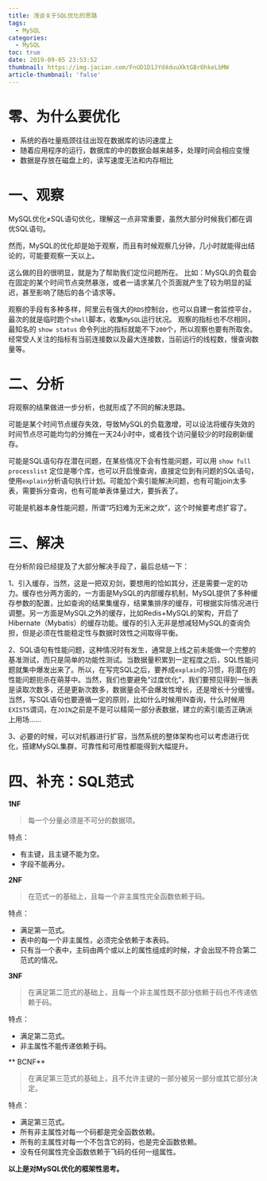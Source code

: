 ```yaml
---
title: 浅谈关于SQL优化的思路
tags:
  - MySQL
categories:
  - MySQL
toc: true
date: 2019-09-05 23:53:52
thumbnail: https://img.jacian.com/FnUD1D1JYd4duuXktGBrOhkeLbMW
article-thumbnail: 'false'
---
```


# 零、为什么要优化
- 系统的吞吐量瓶颈往往出现在数据库的访问速度上
- 随着应用程序的运行，数据库的中的数据会越来越多，处理时间会相应变慢
- 数据是存放在磁盘上的，读写速度无法和内存相比

<!-- more -->

# 一、观察
MySQL优化≠SQL语句优化，理解这一点非常重要，虽然大部分时候我们都在调优SQL语句。

然而，MySQL的优化却是始于观察，而且有时候观察几分钟，几小时就能得出结论的，可能要观察一天以上。

这么做的目的很明显，就是为了帮助我们定位问题所在。
比如：MySQL的负载会在固定的某个时间节点突然暴涨，或者一请求某几个页面就产生了较为明显的延迟，甚至影响了随后的各个请求等。

观察的手段有多种多样，阿里云有强大的`RDS`控制台，也可以自建一套监控平台，最次的就是临时跑个`shell`脚本，收集`MySQL`运行状况。
观察的指标也不尽相同，最知名的 `show status` 命令列出的指标就能不下`200`个，所以观察也要有所取舍。
经常受人关注的指标有当前连接数以及最大连接数，当前运行的线程数，慢查询数量等。
# 二、分析
将观察的结果做进一步分析，也就形成了不同的解决思路。

可能是某个时间节点缓存失效，导致MySQL的负载激增，可以设法将缓存失效的时间节点尽可能均匀的分摊在一天24小时中，或者找个访问量较少的时段刷新缓存。

可能是SQL语句存在潜在问题，在某些情况下会有性能问题，可以用 `show full processlist` 定位是哪个库，也可以开启慢查询，直接定位到有问题的SQL语句，使用`explain`分析语句执行计划。可能加个索引能解决问题，也有可能join太多表，需要拆分查询，也有可能单表体量过大，要拆表了。

可能是机器本身性能问题，所谓“巧妇难为无米之炊”，这个时候要考虑扩容了。

# 三、解决
在分析阶段已经提及了大部分解决手段了，最后总结一下：

1、引入缓存，当然，这是一把双刃剑，要想用的恰如其分，还是需要一定的功力。缓存也分两方面的，一方面是MySQL的内部缓存机制，MySQL提供了多种缓存参数的配置，比如查询的结果集缓存，结果集排序的缓存，可根据实际情况进行调整。另一方面是MySQL之外的缓存，比如Redis+MySQL的架构，开启了Hibernate（Mybatis）的缓存功能。缓存的引入无非是想减轻MySQL的查询负担，但是必须在性能稳定性与数据时效性之间取得平衡。

2、SQL语句有性能问题，这种情况时有发生，通常是上线之前未能做一个完整的基准测试，而只是简单的功能性测试。当数据量积累到一定程度之后，SQL性能问题就集中爆发出来了。所以，在写完SQL之后，要养成`explain`的习惯，将潜在的性能问题扼杀在萌芽中。当然，我们也要避免“过度优化”，我们要预见得到一张表是读取次数多，还是更新次数多，数据量会不会爆发性增长，还是增长十分缓慢。当然，写SQL语句也要遵循一定的原则，比如什么时候用IN查询，什么时候用`EXISTS`谓词，在`JOIN`之前是不是可以精简一部分表数据，建立的索引能否正确派上用场……

3、必要的时候，可以对机器进行扩容，当然系统的整体架构也可以考虑进行优化，搭建MySQL集群，可靠性和可用性都能得到大幅提升。

# 四、补充：SQL范式
**1NF**
>每一个分量必须是不可分的数据项。

特点：
- 有主键，且主键不能为空。
- 字段不能再分。

**2NF**
>在范式一的基础上，且每一个非主属性完全函数依赖于码。

特点：
- 满足第一范式。
- 表中的每一个非主属性，必须完全依赖于本表码。
- 只有当一个表中，主码由两个或以上的属性组成的时候，才会出现不符合第二范式的情况。

**3NF**
>在满足第二范式的基础上，且每一个非主属性既不部分依赖于码也不传递依赖于码。

特点：
- 满足第二范式。
- 非主属性不能传递依赖于码。

** BCNF**
>在满足第三范式的基础上，且不允许主键的一部分被另一部分或其它部分决定。

特点：
- 满足第三范式。
- 所有非主属性对每一个码都是完全函数依赖。
- 所有的主属性对每一个不包含它的码，也是完全函数依赖。
- 没有任何属性完全函数依赖于飞码的任何一组属性。

**以上是对MySQL优化的框架性思考。**